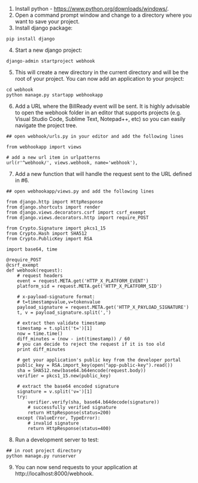 1. Install python - https://www.python.org/downloads/windows/.
2. Open a command prompt window and change to a directory where you want to save your project.
3. Install django package:
```
pip install django
```
4. Start a new django project:
```
django-admin startproject webhook
```
5. This will create a new directory in the current directory and will be the root of your project. You can now add an application to your project:
```
cd webhook
python manage.py startapp webhookapp
```
6. Add a URL where the BillReady event will be sent. It is highly advisable to open the webhook folder in an editor that supports projects (e.g. Visual Studio Code, Sublime Text, Notepad++, etc) so you can easily navigate the project tree.
```
## open webhook/urls.py in your editor and add the following lines
 
from webhookapp import views
 
# add a new url item in urlpatterns
url(r'^webhook/', views.webhook, name='webhook'),
```
7. Add a new function that will handle the request sent to the URL defined in #6.
```
## open webhookapp/views.py and add the following lines
 
from django.http import HttpResponse
from django.shortcuts import render
from django.views.decorators.csrf import csrf_exempt
from django.views.decorators.http import require_POST

from Crypto.Signature import pkcs1_15
from Crypto.Hash import SHA512
from Crypto.PublicKey import RSA

import base64, time

@require_POST
@csrf_exempt
def webhook(request):
    # request headers
    event = request.META.get('HTTP_X_PLATFORM_EVENT')
    platform_sid = request.META.get('HTTP_X_PLATFORM_SID')

    # x-payload-signature format:
    # t=timestampvalue,v=tokenvalue
    payload_signature = request.META.get('HTTP_X_PAYLOAD_SIGNATURE')
    t, v = payload_signature.split(',')

    # extract then validate timestamp
    timestamp = t.split('t=')[1]
    now = time.time()
    diff_minutes = (now - int(timestamp)) / 60
    # you can decide to reject the request if it is too old
    print diff_minutes

    # get your application's public key from the developer portal
    public_key = RSA.import_key(open("app-public-key").read())
    sha = SHA512.new(base64.b64encode(request.body))
    verifier = pkcs1_15.new(public_key)

    # extract the base64 encoded signature
    signature = v.split('v=')[1]
    try:
        verifier.verify(sha, base64.b64decode(signature))
        # successfully verified signature
        return HttpResponse(status=200)
    except (ValueError, TypeError):
        # invalid signature
        return HttpResponse(status=400)
```
8. Run a development server to test:
```
## in root project directory
python manage.py runserver
```
9. You can now send requests to your application at http://localhost:8000/webhook.
